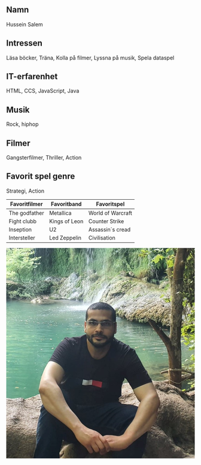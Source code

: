 ## Namn 
Hussein Salem
## Intressen 
Läsa böcker, Träna, Kolla på filmer, Lyssna på musik, Spela dataspel
## IT-erfarenhet 
HTML, CCS, JavaScript,  Java
## Musik
Rock, hiphop
## Filmer
 Gangsterfilmer, Thriller, Action 
## Favorit spel genre
Strategi, Action

| Favoritfilmer | Favoritband | Favoritspel |
|---------------|-------------|-------------|
| The godfather | Metallica| World of Warcraft |
| Fight clubb |   Kings of Leon | Counter Strike |
| Inseption | U2           |   Assassin´s cread |
| Intersteller | Led Zeppelin | Civilisation |


![Bild på mig](readme/Jag.kopia1.jpg)
